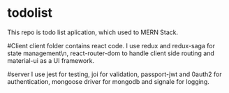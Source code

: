 # todolist
This repo is todo list aplication, which used to MERN Stack.

#Client
client folder contains react code. I use redux and redux-saga for state management\n,
react-router-dom to handle client side routing and material-ui as a UI framework.

#server
I use jest for testing, joi for validation, passport-jwt and 0auth2 for authentication, mongoose driver for mongodb and signale for logging.
